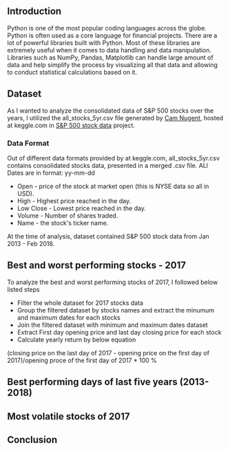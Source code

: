 ## Introduction
Python is one of the most popular coding languages across the globe. Python is often used as a core language for financial projects. There are a lot of powerful libraries built with Python. Most of these libraries are extremely useful when it comes to data handling and data manipulation. Libraries such as NumPy, Pandas, Matplotlib can handle large amount of data and help simplify the process by visualizing all that data and allowing to conduct statistical calculations based on it.

## Dataset
As I wanted to analyze the consolidated data of S&P 500 stocks over the years, I utilized the all_stocks_5yr.csv file generated by [Cam Nugent](https://github.com/CNuge), hosted at keggle.com in [S&P 500 stock data](https://www.kaggle.com/camnugent/sandp500) project. 

### Data Format
Out of different data formats provided by at keggle.com, all_stocks_5yr.csv contains consolidated stocks data, presented in a merged .csv file. ALl Dates are in format: yy-mm-dd

- Open - price of the stock at market open (this is NYSE data so all in USD).
- High - Highest price reached in the day.
- Low Close - Lowest price reached in the day.
- Volume - Number of shares traded.
- Name - the stock's ticker name.

At the time of analysis, dataset contained S&P 500 stock data from Jan 2013 - Feb 2018. 

## Best and worst performing stocks - 2017

To analyze the best and worst performing stocks of 2017, I followed below listed steps
- Filter the whole dataset for 2017 stocks data 
- Group the filtered dataset by stocks names and extract the minumum and maximum dates for each stocks 
- Join the filtered dataset with minimum and maximum dates dataset
- Extract First day opening price and last day closing price for each stock
- Calculate yearly return by below equation

(closing price on the last day of 2017 - opening price on the first day of 2017)/opening proce of the first day of 2017 * 100 %

## Best performing days of last five years (2013-2018)

## Most volatile stocks of 2017

## Conclusion
